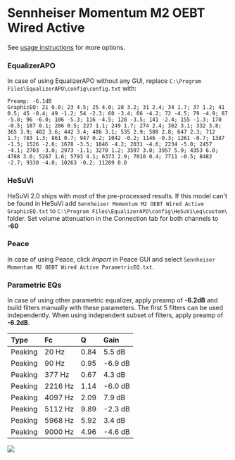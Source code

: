 # Sennheiser Momentum M2 OEBT Wired Active
See [usage instructions](https://github.com/jaakkopasanen/AutoEq#usage) for more options.

### EqualizerAPO
In case of using EqualizerAPO without any GUI, replace `C:\Program Files\EqualizerAPO\config\config.txt`
with:
```
Preamp: -6.1dB
GraphicEQ: 21 0.0; 23 4.5; 25 4.0; 28 3.2; 31 2.4; 34 1.7; 37 1.2; 41 0.5; 45 -0.4; 49 -1.2; 54 -2.3; 60 -3.4; 66 -4.2; 72 -4.5; 79 -4.9; 87 -5.8; 96 -6.0; 106 -5.3; 116 -4.5; 128 -3.5; 141 -2.4; 155 -1.3; 170 -0.5; 187 0.1; 206 0.5; 227 1.1; 249 1.7; 274 2.4; 302 3.1; 332 3.8; 365 3.9; 402 3.6; 442 3.4; 486 3.1; 535 2.9; 588 2.8; 647 2.3; 712 1.7; 783 1.3; 861 0.7; 947 0.2; 1042 -0.2; 1146 -0.3; 1261 -0.7; 1387 -1.5; 1526 -2.6; 1678 -3.5; 1846 -4.2; 2031 -4.6; 2234 -5.0; 2457 -4.1; 2703 -3.0; 2973 -1.1; 3270 1.2; 3597 3.0; 3957 5.9; 4353 6.0; 4788 3.6; 5267 1.6; 5793 4.1; 6373 2.9; 7010 0.4; 7711 -0.5; 8482 -2.7; 9330 -4.0; 10263 -0.2; 11289 0.0
```

### HeSuVi
HeSuVi 2.0 ships with most of the pre-processed results. If this model can't be found in HeSuVi add
`Sennheiser Momentum M2 OEBT Wired Active GraphicEQ.txt` to `C:\Program Files\EqualizerAPO\config\HeSuVi\eq\custom\` folder.
Set volume attenuation in the Connection tab for both channels to **-60**

### Peace
In case of using Peace, click *Import* in Peace GUI and select `Sennheiser Momentum M2 OEBT Wired Active ParametricEQ.txt`.

### Parametric EQs
In case of using other parametric equalizer, apply preamp of **-6.2dB** and build filters manually
with these parameters. The first 5 filters can be used independently.
When using independent subset of filters, apply preamp of **-6.2dB**.

| Type    | Fc      |    Q | Gain    |
|:--------|:--------|:-----|:--------|
| Peaking | 20 Hz   | 0.84 | 5.5 dB  |
| Peaking | 90 Hz   | 0.95 | -6.9 dB |
| Peaking | 377 Hz  | 0.67 | 4.3 dB  |
| Peaking | 2216 Hz | 1.14 | -6.0 dB |
| Peaking | 4097 Hz | 2.09 | 7.9 dB  |
| Peaking | 5112 Hz | 9.89 | -2.3 dB |
| Peaking | 5968 Hz | 5.92 | 3.4 dB  |
| Peaking | 9000 Hz | 4.96 | -4.6 dB |

![](https://raw.githubusercontent.com/jaakkopasanen/AutoEq/master/results/innerfidelity/sbaf-serious/Sennheiser%20Momentum%20M2%20OEBT%20Wired%20Active/Sennheiser%20Momentum%20M2%20OEBT%20Wired%20Active.png)